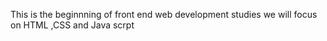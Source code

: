 This is the beginnning of front end web development studies we will focus on HTML ,CSS and Java scrpt

